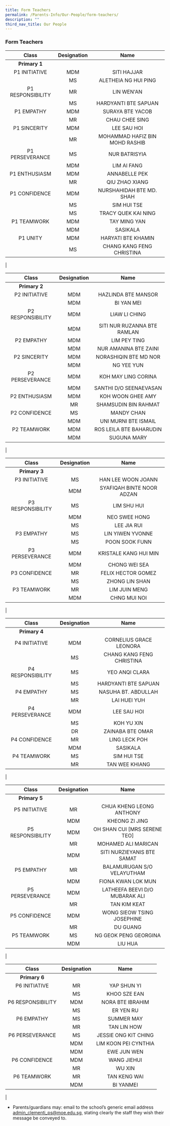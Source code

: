 ```yaml
---
title: Form Teachers
permalink: /Parents-Info/Our-People/form-teachers/
description: ""
third_nav_title: Our People
---
```

### Form Teachers

| Class | Designation | Name |
|:---:|:---:|:---:|
| **Primary 1** |  |  |
| P1 INITIATIVE | MDM | SITI HAJJAR |
|  | MS | ALETHEIA NG HUI PING  |
| P1 RESPONSIBILITY | MR | LIN WEN'AN |
|  | MS | HARDYANTI BTE SAPUAN |
| P1 EMPATHY | MDM | SURAYA BTE YACOB |
|  | MR | CHAU CHEE SING |
| P1 SINCERITY | MDM | LEE SAU HOI |
|  | MR | MOHAMMAD HAFIZ BIN MOHD RASHIB |
| P1 PERSEVERANCE | MS | NUR BATRISYIA |
|  | MDM | LIM AI FANG |
| P1 ENTHUSIASM | MDM | ANNABELLE PEK |
|  | MR | QIU ZHAO XIANG |
| P1 CONFIDENCE | MDM | NURSHAHIDAH BTE MD. SHAH |
|  | MS | SIM HUI TSE |
|  | MS | TRACY QUEK KAI NING |
| P1 TEAMWORK | MDM | TAY MING YAN |
|  | MDM | SASIKALA |
| P1 UNITY | MDM | HARYATI BTE KHAMIN |
|  | MS | CHANG KANG FENG CHRISTINA |
|

| Class | Designation | Name |
|:---:|:---:|:---:|
| **Primary 2** |  |  |
| P2 INITIATIVE | MDM | HAZLINDA BTE MANSOR |
|  | MDM | BI YAN MEI |
| P2 RESPONSIBILITY | MDM | LIAW LI CHING |
|  | MDM | SITI NUR RUZANNA BTE RAMLAN |
| P2 EMPATHY | MDM | LIM PEY TING |
|  | MDM | NUR AMANINA BTE ZAINI |
| P2 SINCERITY | MDM | NORASHIQIN BTE MD NOR |
|  | MDM | NG YEE YUN |
| P2 PERSEVERANCE | MDM | KOH MAY LING CORINA |
|  | MDM | SANTHI D/O SEENAEVASAN |
| P2 ENTHUSIASM | MDM | KOH WOON GHEE AMY |
|  | MR | SHAMSUDIN BIN RAHMAT |
| P2 CONFIDENCE | MS | MANDY CHAN |
|  | MDM | UNI MURNI BTE ISMAIL |
| P2 TEAMWORK | MDM | ROS LEILA BTE BAHARUDIN |
|  | MDM | SUGUNA MARY |
|

| Class | Designation | Name |
|:---:|:---:|:---:|
| **Primary 3** |  |  |
| P3 INITIATIVE | MS | HAN LEE WOON JOANN |
|  | MDM | SYAFIQAH BINTE NOOR ADZAN |
| P3 RESPONSIBILITY | MS | LIM SHU HUI |
|  | MDM | NEO SWEE HONG |
|   | MS | LEE JIA RUI  |
| P3 EMPATHY | MS | LIN YIWEN YVONNE |
|  | MS | POON SOOK FUNN |
| P3 PERSEVERANCE | MDM | KRISTALE KANG HUI MIN |
|  | MDM | CHONG WEI SEA |
| P3 CONFIDENCE | MR | FELIX HECTOR GOMEZ |
|  | MS | ZHONG LIN SHAN |
| P3 TEAMWORK | MR | LIM JUIN MENG |
|  | MDM | CHNG MUI NOI |
|

| Class | Designation | Name |
|:---:|:---:|:---:|
| **Primary 4** |  |  |
| P4 INITIATIVE | MDM | CORNELIUS GRACE LEONORA |
|  | MS | CHANG KANG FENG CHRISTINA |
| P4 RESPONSIBILITY | MS | YEO ANQI CLARA |
|  | MS | HARDYANTI BTE SAPUAN |
| P4 EMPATHY | MS | NASUHA BT. ABDULLAH |
|  | MR | LAI HUEI YUH |
| P4 PERSEVERANCE | MDM | LEE SAU HOI |
|  | MS | KOH YU XIN |
|  | DR | ZAINABA BTE OMAR |
| P4 CONFIDENCE | MR | LING LECK POH |
|  | MDM | SASIKALA |
| P4 TEAMWORK | MS | SIM HUI TSE |
|  | MR | TAN WEE KHIANG |
|

| Class | Designation | Name |
|:---:|:---:|:---:|
| **Primary 5** |  |  |
| P5 INITIATIVE | MR | CHUA KHENG LEONG ANTHONY |
|  | MDM | KHEONG ZI JING |
| P5 RESPONSIBILITY | MDM | OH SHAN CUI [MRS SERENE TEO] |
|  | MR | MOHAMED ALI MARICAN |
|   | MDM | SITI NURZIEYANIS BTE SAMAT |
| P5 EMPATHY | MR | BALAMURUGAN S/O VELAYUTHAM |
|  | MDM | FIONA KWAN LOK MUN |
| P5 PERSEVERANCE | MDM | LATHEEFA BEEVI D/O MUBARAK ALI |
|  | MR  | TAN KIM KEAT  |
| P5 CONFIDENCE | MDM | WONG SIEOW TSING JOSEPHINE |
|  | MR | DU GUANG |
| P5 TEAMWORK | MS | NG GEOK PENG GEORGINA |
|  | MDM | LIU HUA |
|

| Class | Designation | Name |
|:---:|:---:|:---:|
| **Primary 6** |  |  |
| P6 INITIATIVE | MR | YAP SHUN YI |
|  | MS | KHOO SZE EAN |
| P6 RESPONSIBILITY | MDM | NORA BTE IBRAHIM |
|  | MS | ER YEN RU |
| P6 EMPATHY | MS | SUMMER MAY |
|  | MR | TAN LIN HOW |
| P6 PERSEVERANCE | MS | JESSIE ONG KIT CHING |
|  | MDM | LIM KOON PEI CYNTHIA |
|  | MDM | EWE JUN WEN |
| P6 CONFIDENCE | MDM | WANG JIEHUI |
|   | MR | WU XIN |
| P6 TEAMWORK | MR | TAN KENG WAI |
|   | MDM | BI YANMEI |
|

* Parents/guardians may: email to the school’s generic email address [admin_clementi_ps@moe.edu.sg](admin_clementi_ps@moe.edu.sg), stating clearly the staff they wish their message be conveyed to.